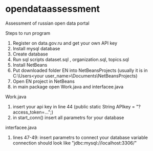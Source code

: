 # opendataassessment
Assessment of russian open data portal


Steps to run program
1.	 Register on data.gov.ru and get your own API key
2.	 Install mysql database
3.	 Create database 
4.	 Run sql scripts dataset.sql , organization.sql, topics.sql
5.	 Install NetBeans
6.	 Put downloaded folder EN into NetBeansProjects (usually it is in C:\Users\<your user_name>\Documents\NetBeansProjects)
7.	 Open EN project in NetBeans
8.	 in main package open Work.java and interfacee.java

Work.java
1.	insert your api key in line 44 (public static String APIkey = "?access_token=...";)
2.	in start_conn() insert all parametrs for your database

interfacee.java
1.	lines 47-49: insert parametrs to connect your database 
variable connection should look like "jdbc:mysql://localhost:3306/<database name>"
